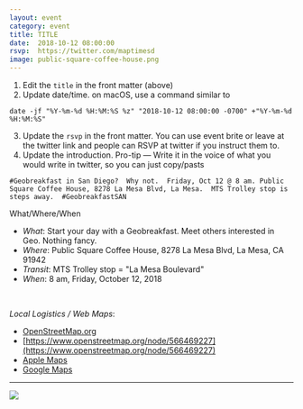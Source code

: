 ```yaml
---
layout: event
category: event
title: TITLE
date:  2018-10-12 08:00:00
rsvp:  https://twitter.com/maptimesd
image: public-square-coffee-house.png
---
```


1. Edit the `title` in the front matter (above)
2. Update date/time.  on macOS, use a command similar to
``` 
date -jf "%Y-%m-%d %H:%M:%S %z" "2018-10-12 08:00:00 -0700" +"%Y-%m-%d %H:%M:%S" 
```
3. Update the `rsvp` in the front matter.  You can use event brite or leave at the twitter link and people can RSVP at twitter if you instruct them to.
4. Update the introduction.  Pro-tip — Write it in the voice of what you would write in twitter, so you can just copy/pasts
```
#Geobreakfast in San Diego?  Why not.  Friday, Oct 12 @ 8 am. Public Square Coffee House, 8278 La Mesa Blvd, La Mesa.  MTS Trolley stop is steps away.  #GeobreakfastSAN
```

<!-- Start of the template with logistics -->

What/Where/When
* *What*: Start your day with a Geobreakfast.  Meet others interested in Geo.  Nothing fancy.
* *Where*: Public Square Coffee House, 8278 La Mesa Blvd, La Mesa, CA  91942
* *Transit*:  MTS Trolley stop = "La Mesa Boulevard"
* *When*: 8 am, Friday, October 12, 2018
<br>

*Local Logistics / Web Maps*:
 * [OpenStreetMap.org](https://www.openstreetmap.org/search?query=La%20Mesa%2C%20Ca#map=18/32.76483/-117.01910)
 * [https://www.openstreetmap.org/node/566469227](https://www.openstreetmap.org/node/566469227)
 * [Apple Maps](https://maps.apple.com/?address=8278%20La%20Mesa%20Blvd,%20La%20Mesa,%20CA%20%2091942,%20United%20States&auid=1402800664150147566&ll=32.765067,-117.019494&lsp=9902&q=Public%20Square%20Coffee%20House&t=m)
 * [Google Maps](https://www.google.com/maps/place/Public+Square+Coffee+House,+8278+La+Mesa+Blvd,+La+Mesa,+CA+91942/@32.7650192,-117.0195164,17z/data=!4m2!3m1!1s0x80d9573cc41c42a5:0x6afa58e47f95d7a7)

 ---

<!-- HACK when committing in Git, you put the image in `img/map.png`, but you need to include the leading `baseurl` of `/sandiego` --> 
 ![](/sandiego/img/public-square-coffee-house.png)
